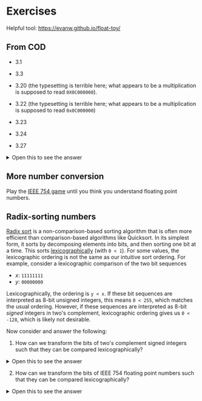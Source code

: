# Exercises

Helpful tool: https://evanw.github.io/float-toy/

## From COD

* 3.1

* 3.3

* 3.20 (the typesetting is terrible here; what appears to be a
multiplication is supposed to read `0X0C000000`).

* 3.22 (the typesetting is terrible here; what appears to be a
multiplication is supposed to read `0x0C000000`)

* 3.23

* 3.24

* 3.27

<details>
<summary>Open this to see the answer</summary>

* Binary fraction: -0.00101 * 2⁰

* Normalised binary fraction: -1.01 * 2-³

* Sign bit (S): 1

* Binary significand (M): 1.01

* Binary frac: 0100000000

* E: -3

* Exp: E + Bias = -3 + 15 = 12 = (binary) 01100

* Total: S Exp Frac = 1 01100 0100000000

</details>

## More number conversion

Play the [IEEE 754
game](https://topps.diku.dk/compsys/floating-point.html) until you
think you understand floating point numbers.

## Radix-sorting numbers

[Radix sort](https://en.wikipedia.org/wiki/Radix_sort) is a
non-comparison-based sorting algorithm that is often more efficient
than comparison-based algorithms like Quicksort.  In its simplest
form, it sorts by decomposing elements into bits, and then sorting one
bit at a time.  This sorts
[lexicographically](https://en.wikipedia.org/wiki/Lexicographic_order)
(with `0 < 1`).  For some values, the lexicographic ordering is not
the same as our intuitive sort ordering.  For example, consider a
lexicographic comparison of the two bit sequences

* *x*: `11111111`
* *y*: `00000000`

Lexicographically, the ordering is `y < x`.  If these bit sequences
are interpreted as 8-bit unsigned integers, this means `0 < 255`,
which matches the usual ordering.  However, if these sequences are
interpreted as 8-bit *signed* integers in two's complement,
lexicographic ordering gives us `0 < -128`, which is likely not
desirable.

Now consider and answer the following:

1) How can we transform the bits of two's complement signed integers
such that they can be compared lexicographically?

<details>
<summary>Open this to see the answer</summary>

Flip the most significant bit.

</details>

2) How can we transform the bits of IEEE 754 floating point numbers
such that they can be compared lexicographically?

<details>
<summary>Open this to see the answer</summary>

Flip the sign bit, *and* if the sign bit is set, flip all other bits.

</details>
